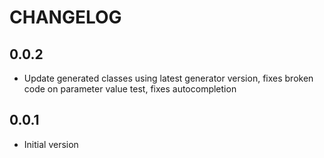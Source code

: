 # CHANGELOG

## 0.0.2
- Update generated classes using latest generator version, fixes broken code on parameter value test, fixes autocompletion

## 0.0.1
- Initial version
